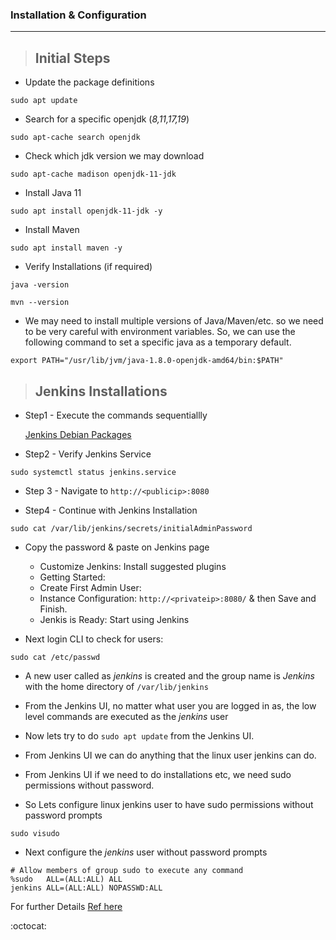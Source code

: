 ### Installation & Configuration
--------------------------------

> Initial Steps
> -------------

- Update the package definitions
```
sudo apt update
```

- Search for a specific openjdk (_8,11,17,19_)
```
sudo apt-cache search openjdk
```

- Check which jdk version we may download
```
sudo apt-cache madison openjdk-11-jdk
```

- Install Java 11
```
sudo apt install openjdk-11-jdk -y
```

- Install Maven
```
sudo apt install maven -y
```

- Verify Installations (if required)
```
java -version
```
```
mvn --version
```

* We may need to install multiple versions of Java/Maven/etc. so we need to be very careful with environment variables.
  So, we can use the following command to set a specific java as a temporary default.
```
export PATH="/usr/lib/jvm/java-1.8.0-openjdk-amd64/bin:$PATH"
```

> Jenkins Installations
>-----------------------

* Step1 - Execute the commands sequentiallly

  [Jenkins Debian Packages](https://pkg.jenkins.io/debian-stable/)
  

* Step2 - Verify Jenkins Service
```
sudo systemctl status jenkins.service
```

* Step 3 - Navigate to `http://<publicip>:8080`

* Step4 - Continue with Jenkins Installation
```
sudo cat /var/lib/jenkins/secrets/initialAdminPassword
```
* Copy the password & paste on Jenkins page
  -  Customize Jenkins: Install suggested plugins
  -  Getting Started:
  -  Create First Admin User:
  -  Instance Configuration: `http://<privateip>:8080/` & then Save and Finish.
  -  Jenkis is Ready: Start using Jenkins
 
* Next login CLI to check for users:
```
sudo cat /etc/passwd
```
* A new user called as *jenkins* is created and the group name is *Jenkins* with the home directory of `/var/lib/jenkins`

* From the Jenkins UI, no matter what user you are logged in as, the low level commands are executed as the *jenkins* user
* Now lets try to do `sudo apt update` from the Jenkins UI.

* From Jenkins UI we can do anything that the linux user jenkins can do.
* From Jenkins UI if we need to do installations etc, we need sudo permissions without password.
* So Lets configure linux jenkins user to have sudo permissions without password prompts
```
sudo visudo
```
* Next configure the *jenkins* user without password prompts
```
# Allow members of group sudo to execute any command
%sudo   ALL=(ALL:ALL) ALL
jenkins ALL=(ALL:ALL) NOPASSWD:ALL
```

For further Details [Ref here](https://directdevops.blog/2022/05/02/devops-classroomnotes-02-may-2022/)

:octocat:







